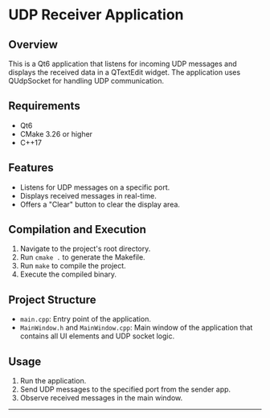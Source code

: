 # UDP Receiver Application

## Overview

This is a Qt6 application that listens for incoming UDP messages and displays the received data in a QTextEdit widget. The application uses QUdpSocket for handling UDP communication.

## Requirements

- Qt6
- CMake 3.26 or higher
- C++17

## Features

- Listens for UDP messages on a specific port.
- Displays received messages in real-time.
- Offers a "Clear" button to clear the display area.

## Compilation and Execution

1. Navigate to the project's root directory.
2. Run `cmake .` to generate the Makefile.
3. Run `make` to compile the project.
4. Execute the compiled binary.

## Project Structure

- `main.cpp`: Entry point of the application.
- `MainWindow.h` and `MainWindow.cpp`: Main window of the application that contains all UI elements and UDP socket logic.

## Usage

1. Run the application.
2. Send UDP messages to the specified port from the sender app.
3. Observe received messages in the main window.

---